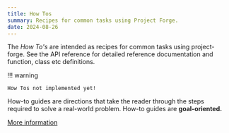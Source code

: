 ```yaml
---
title: How Tos
summary: Recipes for common tasks using Project Forge.
date: 2024-08-26
---
```


The *How To's* are intended as recipes for common tasks using project-forge. See the API reference for detailed reference documentation and function, class etc definitions.

!!! warning

    How Tos not implemented yet!

How-to guides are directions that take the reader through the steps required to solve a real-world problem. How-to guides are **goal-oriented.**

[More information](https://diataxis.fr/how-to-guides/)
